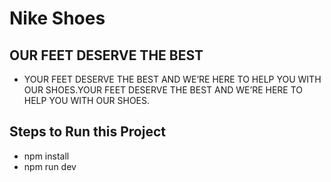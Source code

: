 # Nike Shoes

## OUR FEET DESERVE THE BEST

- YOUR FEET DESERVE THE BEST AND WE’RE HERE TO HELP YOU WITH OUR
  SHOES.YOUR FEET DESERVE THE BEST AND WE’RE HERE TO HELP YOU WITH OUR
  SHOES.


## Steps to Run this Project
* npm install
* npm run dev



